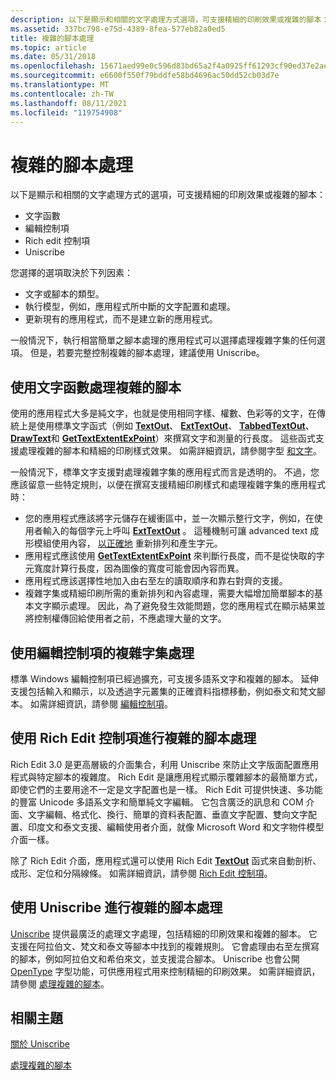 ```yaml
---
description: 以下是顯示和相關的文字處理方式選項，可支援精細的印刷效果或複雜的腳本： Text functionsEdit controlsRich edit controlsUniscribe
ms.assetid: 337bc798-e75d-4389-8fea-577eb82a0ed5
title: 複雜的腳本處理
ms.topic: article
ms.date: 05/31/2018
ms.openlocfilehash: 15671aed99e0c596d83bd65a2f4a0925ff61293cf90ed37e2aed371f23f114fc
ms.sourcegitcommit: e6600f550f79bddfe58bd4696ac50dd52cb03d7e
ms.translationtype: MT
ms.contentlocale: zh-TW
ms.lasthandoff: 08/11/2021
ms.locfileid: "119754908"
---
```

# <a name="complex-script-processing"></a>複雜的腳本處理

以下是顯示和相關的文字處理方式的選項，可支援精細的印刷效果或複雜的腳本：

-   文字函數
-   編輯控制項
-   Rich edit 控制項
-   Uniscribe

您選擇的選項取決於下列因素：

-   文字或腳本的類型。
-   執行模型，例如，應用程式所中斷的文字配置和處理。
-   更新現有的應用程式，而不是建立新的應用程式。

一般情況下，執行相當簡單之腳本處理的應用程式可以選擇處理複雜字集的任何選項。 但是，若要完整控制複雜的腳本處理，建議使用 Uniscribe。

## <a name="complex-script-processing-using-text-functions"></a>使用文字函數處理複雜的腳本

使用的應用程式大多是純文字，也就是使用相同字樣、權數、色彩等的文字，在傳統上是使用標準文字函式（例如 [**TextOut**](/windows/win32/api/wingdi/nf-wingdi-textouta)、 [**ExtTextOut**](/windows/win32/api/wingdi/nf-wingdi-exttextouta)、 [**TabbedTextOut**](/windows/win32/api/winuser/nf-winuser-tabbedtextouta)、 [**DrawText**](/windows/win32/api/winuser/nf-winuser-drawtext)和 [**GetTextExtentExPoint**](/windows/win32/api/wingdi/nf-wingdi-gettextextentexpointa)）來撰寫文字和測量的行長度。 這些函式支援處理複雜的腳本和精細的印刷樣式效果。 如需詳細資訊，請參閱字型 [和文字](../gdi/fonts-and-text.md)。

一般情況下，標準文字支援對處理複雜字集的應用程式而言是透明的。 不過，您應該留意一些特定規則，以便在撰寫支援精細印刷樣式和處理複雜字集的應用程式時：

-   您的應用程式應該將字元儲存在緩衝區中，並一次顯示整行文字，例如，在使用者輸入的每個字元上呼叫 [**ExtTextOut**](/windows/win32/api/wingdi/nf-wingdi-exttextouta) 。 這種機制可讓 advanced text 成形模組使用內容， [以正確地](uniscribe-glossary.md) 重新排列和產生字元。
-   應用程式應該使用 [**GetTextExtentExPoint**](/windows/win32/api/wingdi/nf-wingdi-gettextextentexpointa) 來判斷行長度，而不是從快取的字元寬度計算行長度，因為圖像的寬度可能會因內容而異。
-   應用程式應該選擇性地加入由右至左的讀取順序和靠右對齊的支援。
-   複雜字集或精細印刷所需的重新排列和內容處理，需要大幅增加簡單腳本的基本文字顯示處理。 因此，為了避免發生效能問題，您的應用程式在顯示結果並將控制權傳回給使用者之前，不應處理大量的文字。

## <a name="complex-script-processing-using-edit-controls"></a>使用編輯控制項的複雜字集處理

標準 Windows 編輯控制項已經過擴充，可支援多語系文字和複雜的腳本。 延伸支援包括輸入和顯示，以及透過字元叢集的正確資料指標移動，例如泰文和梵文腳本。 如需詳細資訊，請參閱 [編輯控制項](../controls/edit-controls.md)。

## <a name="complex-script-processing-using-rich-edit-controls"></a>使用 Rich Edit 控制項進行複雜的腳本處理

Rich Edit 3.0 是更高層級的介面集合，利用 Uniscribe 來防止文字版面配置應用程式與特定腳本的複雜度。 Rich Edit 是讓應用程式顯示覆雜腳本的最簡單方式，即使它們的主要用途不一定是文字配置也是一樣。 Rich Edit 可提供快速、多功能的豐富 Unicode 多語系文字和簡單純文字編輯。 它包含廣泛的訊息和 COM 介面、文字編輯、格式化、換行、簡單的資料表配置、垂直文字配置、雙向文字配置、印度文和泰文支援、編輯使用者介面，就像 Microsoft Word 和文字物件模型介面一樣。

除了 Rich Edit 介面，應用程式還可以使用 Rich Edit [**TextOut**](/windows/win32/api/wingdi/nf-wingdi-textouta) 函式來自動剖析、成形、定位和分隔線條。 如需詳細資訊，請參閱 [Rich Edit 控制項](../controls/rich-edit-controls.md)。

## <a name="complex-script-processing-using-uniscribe"></a>使用 Uniscribe 進行複雜的腳本處理

[Uniscribe](uniscribe.md) 提供最廣泛的處理文字處理，包括精細的印刷效果和複雜的腳本。 它支援在阿拉伯文、梵文和泰文等腳本中找到的複雜規則。 它會處理由右至左撰寫的腳本，例如阿拉伯文和希伯來文，並支援混合腳本。 Uniscribe 也會公開 [OpenType](opentype-font-format.md) 字型功能，可供應用程式用來控制精細的印刷效果。 如需詳細資訊，請參閱 [處理複雜的腳本](processing-complex-scripts.md)。

## <a name="related-topics"></a>相關主題

<dl> <dt>

[關於 Uniscribe](about-uniscribe.md)
</dt> <dt>

[處理複雜的腳本](processing-complex-scripts.md)
</dt> </dl>

 

 
